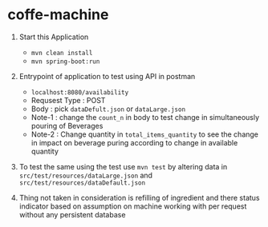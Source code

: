 # coffe-machine

1.  Start this Application
    -  `mvn clean install`
    -  `mvn spring-boot:run`

2.  Entrypoint of application to test using API in postman
    -   `localhost:8080/availability`
    -   Requsest Type : POST
    -   Body : pick `dataDefult.json` or `dataLarge.json`
    -   Note-1 : change the `count_n` in body to test change in simultaneously pouring of Beverages
    -   Note-2 : Change quantity in `total_items_quantity` to see the change in impact on beverage puring according to change in available quantity
    
3.  To test the same using the test use `mvn test` by altering data in `src/test/resources/dataLarge.json` and `src/test/resources/dataDefault.json`

4. Thing not taken in consideration is refilling of ingredient and there status indicator based on assumption on machine working with per request without any persistent database
